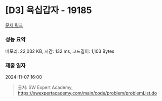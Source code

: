# [D3] 육십갑자 - 19185 

[문제 링크](https://swexpertacademy.com/main/code/problem/problemDetail.do?contestProbId=AYzIZNkq-v4DFAQ9) 

### 성능 요약

메모리: 22,032 KB, 시간: 132 ms, 코드길이: 1,103 Bytes

### 제출 일자

2024-11-07 16:00



> 출처: SW Expert Academy, https://swexpertacademy.com/main/code/problem/problemList.do